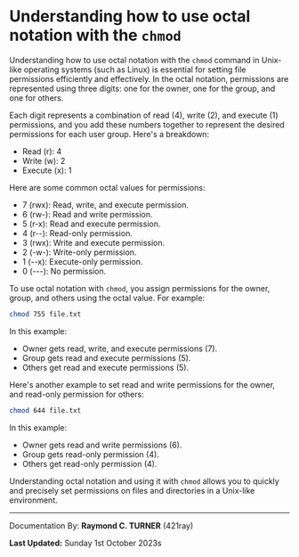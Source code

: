 # Understanding how to use octal notation with the `chmod`

Understanding how to use octal notation with the `chmod` command in Unix-like operating systems (such as Linux) is essential for setting file permissions efficiently and effectively. In the octal notation, permissions are represented using three digits: one for the owner, one for the group, and one for others.

Each digit represents a combination of read (4), write (2), and execute (1) permissions, and you add these numbers together to represent the desired permissions for each user group. Here's a breakdown:

- Read (r): 4
- Write (w): 2
- Execute (x): 1

Here are some common octal values for permissions:

- 7 (rwx): Read, write, and execute permission.
- 6 (rw-): Read and write permission.
- 5 (r-x): Read and execute permission.
- 4 (r--): Read-only permission.
- 3 (rwx): Write and execute permission.
- 2 (-w-): Write-only permission.
- 1 (--x): Execute-only permission.
- 0 (---): No permission.

To use octal notation with `chmod`, you assign permissions for the owner, group, and others using the octal value. For example:

```bash
chmod 755 file.txt
```

In this example:
- Owner gets read, write, and execute permissions (7).
- Group gets read and execute permissions (5).
- Others get read and execute permissions (5).

Here's another example to set read and write permissions for the owner, and read-only permission for others:

```bash
chmod 644 file.txt
```

In this example:
- Owner gets read and write permissions (6).
- Group gets read-only permission (4).
- Others get read-only permission (4).

Understanding octal notation and using it with `chmod` allows you to quickly and precisely set permissions on files and directories in a Unix-like environment.


---

Documentation By: **Raymond C. TURNER** (421ray)

**Last Updated:** Sunday 1st October 2023s
